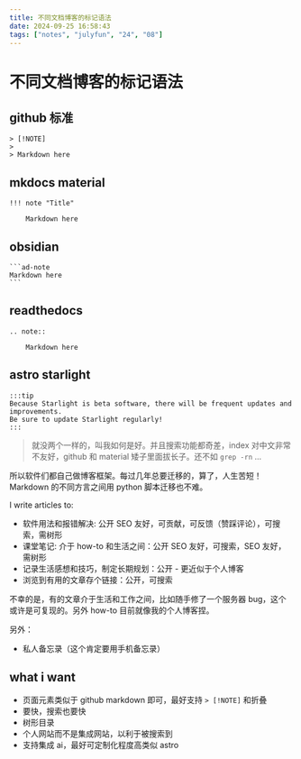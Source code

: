 ```yaml
---
title: 不同文档博客的标记语法
date: 2024-09-25 16:58:43
tags: ["notes", "julyfun", "24", "08"]
---
```

# 不同文档博客的标记语法

## github 标准

```
> [!NOTE]
>
> Markdown here
```

## mkdocs material

```
!!! note "Title"

    Markdown here
```

## obsidian

````
```ad-note
Markdown here
```
````

## readthedocs

```
.. note::

    Markdown here
```

## astro starlight

```
:::tip
Because Starlight is beta software, there will be frequent updates and improvements.
Be sure to update Starlight regularly!
:::
```

> 就没两个一样的，叫我如何是好。并且搜索功能都奇差，index 对中文非常不友好，github 和 material 矮子里面拔长子。还不如 `grep -rn` ...

所以软件们都自己做博客框架。每过几年总要迁移的，算了，人生苦短！Markdown 的不同方言之间用 python 脚本迁移也不难。

I write articles to:

- 软件用法和报错解决: 公开 SEO 友好，可贡献，可反馈（赞踩评论），可搜索，需树形
- 课堂笔记: 介于 how-to 和生活之间：公开 SEO 友好，可搜索，SEO 友好，需树形
- 记录生活感想和技巧，制定长期规划：公开 - 更近似于个人博客
- 浏览到有用的文章存个链接：公开，可搜索

不幸的是，有的文章介于生活和工作之间，比如随手修了一个服务器 bug，这个或许是可复现的。另外 how-to 目前就像我的个人博客捏。

另外：

- 私人备忘录（这个肯定要用手机备忘录）

## what i want

- 页面元素类似于 github markdown 即可，最好支持 `> [!NOTE]` 和折叠
- 要快，搜索也要快
- 树形目录
- 个人网站而不是集成网站，以利于被搜索到
- 支持集成 ai，最好可定制化程度高类似 astro
